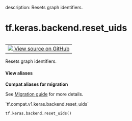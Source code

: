 description: Resets graph identifiers.

<div itemscope itemtype="http://developers.google.com/ReferenceObject">
<meta itemprop="name" content="tf.keras.backend.reset_uids" />
<meta itemprop="path" content="Stable" />
</div>

# tf.keras.backend.reset_uids

<!-- Insert buttons and diff -->

<table class="tfo-notebook-buttons tfo-api nocontent" align="left">
<td>
  <a target="_blank" href="https://github.com/tensorflow/tensorflow/blob/r2.2/tensorflow/python/keras/backend.py#L233-L238">
    <img src="https://www.tensorflow.org/images/GitHub-Mark-32px.png" />
    View source on GitHub
  </a>
</td>
</table>



Resets graph identifiers.

<section class="expandable">
  <h4 class="showalways">View aliases</h4>
  <p>
<b>Compat aliases for migration</b>
<p>See
<a href="https://www.tensorflow.org/guide/migrate">Migration guide</a> for
more details.</p>
<p>`tf.compat.v1.keras.backend.reset_uids`</p>
</p>
</section>

<pre class="devsite-click-to-copy prettyprint lang-py tfo-signature-link">
<code>tf.keras.backend.reset_uids()
</code></pre>



<!-- Placeholder for "Used in" -->
  